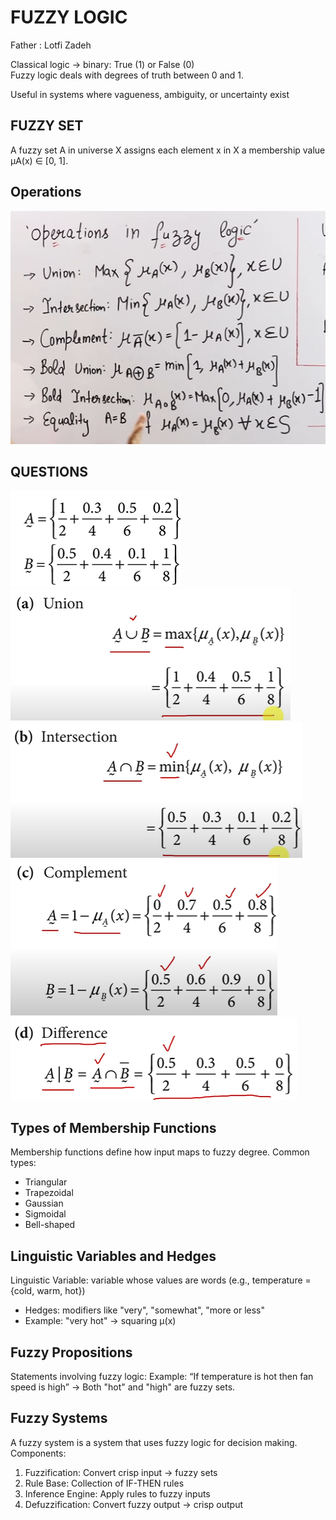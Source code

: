 # FUZZY LOGIC

Father : Lotfi Zadeh



Classical logic → binary: True (1) or False (0)  
Fuzzy logic deals with degrees of truth between 0 and 1.

Useful in systems where vagueness, ambiguity, or uncertainty exist

## FUZZY SET
A fuzzy set A in universe X assigns each element x in X a membership value µA(x) ∈ [0, 1].  

## Operations
![alt text](image-3.png)

## QUESTIONS
![alt text](image-5.png)
![alt text](image-4.png)
![alt text](image-6.png)
![alt text](image-7.png)
![alt text](image-8.png)


## Types of Membership Functions
Membership functions define how input maps to fuzzy degree. Common types:
- Triangular
- Trapezoidal
- Gaussian
- Sigmoidal
- Bell-shaped


## Linguistic Variables and Hedges
Linguistic Variable: variable whose values are words (e.g., temperature = {cold, warm, hot})
- Hedges: modifiers like "very", "somewhat", "more or less"
- Example: "very hot" → squaring µ(x)

##  Fuzzy Propositions
Statements involving fuzzy logic:
Example:
“If temperature is hot then fan speed is high”
→ Both "hot" and "high" are fuzzy sets.

## Fuzzy Systems
A fuzzy system is a system that uses fuzzy logic for decision making.
Components:
1. Fuzzification: Convert crisp input → fuzzy sets
2. Rule Base: Collection of IF-THEN rules
3. Inference Engine: Apply rules to fuzzy inputs
4. Defuzzification: Convert fuzzy output → crisp output